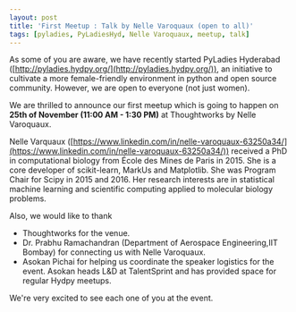 ```yaml
---
layout: post
title: 'First Meetup : Talk by Nelle Varoquaux (open to all)'
tags: [pyladies, PyLadiesHyd, Nelle Varoquaux, meetup, talk]
---
```


As some of you are aware, we have recently started PyLadies Hyderabad ([http://pyladies.hydpy.org/](http://pyladies.hydpy.org/)), an initiative to cultivate a more female-friendly environment in python and open source community. However, we are open to everyone (not just women).

We are thrilled to announce our first meetup which is going to happen on **25th of November (11:00 AM - 1:30 PM)** at Thoughtworks by Nelle Varoquaux.

Nelle Varquaux ([https://www.linkedin.com/in/nelle-varoquaux-63250a34/](https://www.linkedin.com/in/nelle-varoquaux-63250a34/)) received a PhD in computational biology from École des Mines de Paris in 2015. She is a core developer of scikit-learn, MarkUs and Matplotlib. She was Program Chair for Scipy in 2015 and 2016. Her research interests are in statistical machine learning and scientific computing applied to molecular biology problems.

Also, we would like to thank

- Thoughtworks for the venue.
- Dr. Prabhu Ramachandran (Department of Aerospace Engineering,IIT Bombay) for connecting us with Nelle Varoquaux.
- Asokan Pichai for helping us coordinate the speaker logistics for the event. Asokan heads L&D at TalentSprint and has provided space for regular Hydpy meetups.

We're very excited to see each one of you at the event.
